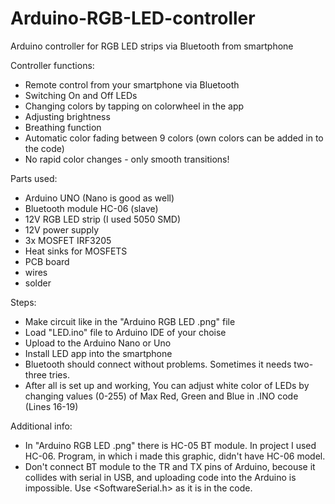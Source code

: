 # Arduino-RGB-LED-controller
Arduino controller for RGB LED strips via Bluetooth from smartphone

Controller functions:
- Remote control from your smartphone via Bluetooth
- Switching On and Off LEDs
- Changing colors by tapping on colorwheel in the app
- Adjusting brightness
- Breathing function
- Automatic color fading between 9 colors (own colors can be added in to the code)
- No rapid color changes - only smooth transitions!

Parts used:
- Arduino UNO (Nano is good as well)
- Bluetooth module HC-06 (slave)
- 12V RGB LED strip (I used 5050 SMD)
- 12V power supply
- 3x MOSFET IRF3205
- Heat sinks for MOSFETS
- PCB board
- wires
- solder

Steps:
- Make circuit like in the "Arduino RGB LED .png" file
- Load "LED.ino" file to Arduino IDE of your choise
- Upload to the Arduino Nano or Uno
- Install LED app into the smartphone
- Bluetooth should connect without problems. Sometimes it needs two-three tries.
- After all is set up and working, You can adjust white color of LEDs by changing values (0-255) of Max Red, Green and Blue in .INO code (Lines 16-19)
  
Additional info:
 - In "Arduino RGB LED .png" there is HC-05 BT module. In project I used HC-06. Program, in which i made this graphic, didn't have HC-06 model.
 - Don't connect BT module to the TR and TX pins of Arduino, becouse it collides with serial in USB, and uploading code into the Arduino is impossible. Use <SoftwareSerial.h> as it is in the code.
  
